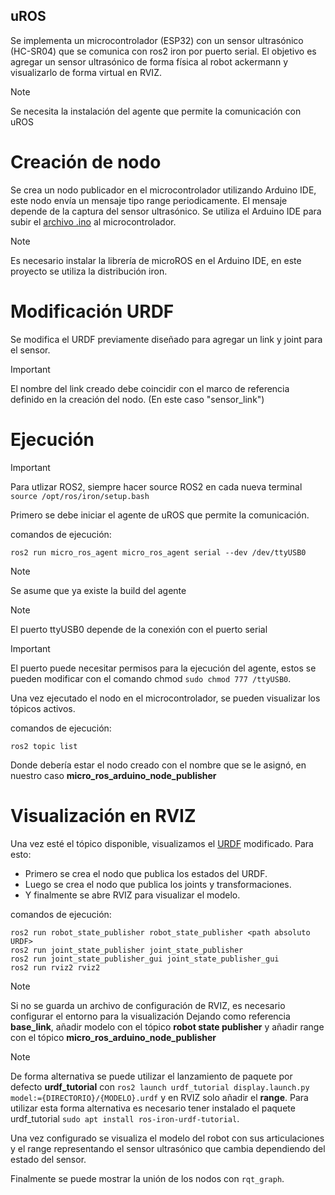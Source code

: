 ## uROS
Se implementa un microcontrolador (ESP32) con un sensor ultrasónico (HC-SR04) que se comunica con ros2 iron por puerto serial.
El objetivo es agregar un sensor ultrasónico de forma física al robot ackermann y visualizarlo de forma virtual en RVIZ.
> [!NOTE]
> Se necesita la instalación del agente que permite la comunicación con uROS

# Creación de nodo
Se crea un nodo publicador en el microcontrolador utilizando Arduino IDE, este nodo envía un mensaje tipo range periodicamente.
El mensaje depende de la captura del sensor ultrasónico. Se utiliza el Arduino IDE para subir el [archivo .ino](https://github.com/abarbierif/ackermann_ros2/blob/main/uros_ws/src/node_sensor.ino) al microcontrolador.
> [!NOTE]
> Es necesario instalar la librería de microROS en el Arduino IDE, en este proyecto se utiliza la distribución iron.

# Modificación URDF
Se modifica el URDF previamente diseñado para agregar un link y joint para el sensor.
> [!IMPORTANT]
> El nombre del link creado debe coincidir con el marco de referencia definido en la creación del nodo. (En este caso "sensor_link")

# Ejecución
> [!IMPORTANT]
> Para utlizar ROS2, siempre hacer source ROS2 en cada nueva terminal ```source /opt/ros/iron/setup.bash```

Primero se debe iniciar el agente de uROS que permite la comunicación.

comandos de ejecución:
```
ros2 run micro_ros_agent micro_ros_agent serial --dev /dev/ttyUSB0
```

> [!NOTE] 
> Se asume que ya existe la build del agente

> [!NOTE]
> El puerto ttyUSB0 depende de la conexión con el puerto serial

> [!IMPORTANT]
> El puerto puede necesitar permisos para la ejecución del agente, estos se pueden modificar con el comando chmod ```sudo chmod 777 /ttyUSB0```.

Una vez ejecutado el nodo en el microcontrolador, se pueden visualizar los tópicos activos.

comandos de ejecución:

```
ros2 topic list
```

Donde debería estar el nodo creado con el nombre que se le asignó, en nuestro caso **micro_ros_arduino_node_publisher**

# Visualización en RVIZ
Una vez esté el tópico disponible, visualizamos el [URDF](https://github.com/abarbierif/ackermann_ros2/blob/main/ackermann_robot/urdf/ackermann_sensor_xacro.urdf) modificado.
Para esto:
- Primero se crea el nodo que publica los estados del URDF.
- Luego se crea el nodo que publica los joints y transformaciones.
- Y finalmente se abre RVIZ para visualizar el modelo.

comandos de ejecución:
```
ros2 run robot_state_publisher robot_state_publisher <path absoluto URDF>
ros2 run joint_state_publisher joint_state_publisher
ros2 run joint_state_publisher_gui joint_state_publisher_gui
ros2 run rviz2 rviz2
```

> [!NOTE]
> Si no se guarda un archivo de configuración de RVIZ, es necesario configurar el entorno para la visualización
Dejando como referencia **base_link**, añadir modelo con el tópico **robot state publisher** y añadir range con el tópico **micro_ros_arduino_node_publisher**

>[!NOTE]
> De forma alternativa se puede utilizar el lanzamiento de paquete por defecto **urdf_tutorial** con ```ros2 launch urdf_tutorial display.launch.py model:={DIRECTORIO}/{MODELO}.urdf``` y en RVIZ solo añadir el **range**.
> Para utilizar esta forma alternativa es necesario tener instalado el paquete urdf_tutorial ```sudo apt install ros-iron-urdf-tutorial```.

Una vez configurado se visualiza el modelo del robot con sus articulaciones y el range representando el sensor ultrasónico que cambia dependiendo del estado del sensor.

Finalmente se puede mostrar la unión de los nodos con ```rqt_graph```.

